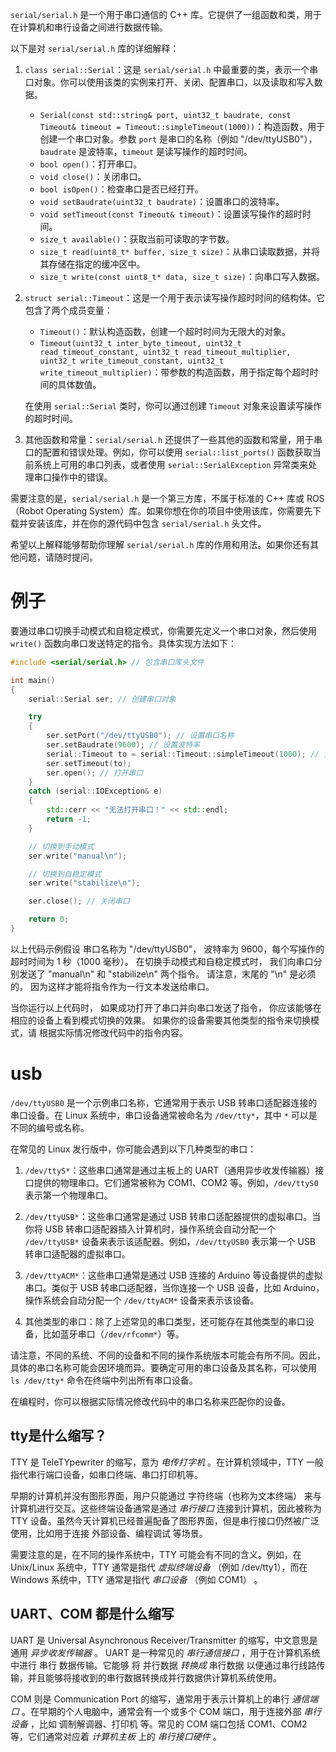 `serial/serial.h` 是一个用于串口通信的 C++ 库。它提供了一组函数和类，用于在计算机和串行设备之间进行数据传输。

以下是对 `serial/serial.h` 库的详细解释：

1. `class serial::Serial`：这是 `serial/serial.h` 中最重要的类，表示一个串口对象。你可以使用该类的实例来打开、关闭、配置串口，以及读取和写入数据。

   - `Serial(const std::string& port, uint32_t baudrate, const Timeout& timeout = Timeout::simpleTimeout(1000))`：构造函数，用于创建一个串口对象。参数 `port` 是串口的名称（例如 "/dev/ttyUSB0"），`baudrate` 是波特率，`timeout` 是读写操作的超时时间。
   - `bool open()`：打开串口。
   - `void close()`：关闭串口。
   - `bool isOpen()`：检查串口是否已经打开。
   - `void setBaudrate(uint32_t baudrate)`：设置串口的波特率。
   - `void setTimeout(const Timeout& timeout)`：设置读写操作的超时时间。
   - `size_t available()`：获取当前可读取的字节数。
   - `size_t read(uint8_t* buffer, size_t size)`：从串口读取数据，并将其存储在指定的缓冲区中。
   - `size_t write(const uint8_t* data, size_t size)`：向串口写入数据。

2. `struct serial::Timeout`：这是一个用于表示读写操作超时时间的结构体。它包含了两个成员变量：

   - `Timeout()`：默认构造函数，创建一个超时时间为无限大的对象。
   - `Timeout(uint32_t inter_byte_timeout, uint32_t read_timeout_constant, uint32_t read_timeout_multiplier, uint32_t write_timeout_constant, uint32_t write_timeout_multiplier)`：带参数的构造函数，用于指定每个超时时间的具体数值。

   在使用 `serial::Serial` 类时，你可以通过创建 `Timeout` 对象来设置读写操作的超时时间。

3. 其他函数和常量：`serial/serial.h` 还提供了一些其他的函数和常量，用于串口的配置和错误处理。例如，你可以使用 `serial::list_ports()` 函数获取当前系统上可用的串口列表，或者使用 `serial::SerialException` 异常类来处理串口操作中的错误。

需要注意的是，`serial/serial.h` 是一个第三方库，不属于标准的 C++ 库或 ROS（Robot Operating System）库。如果你想在你的项目中使用该库，你需要先下载并安装该库，并在你的源代码中包含 `serial/serial.h` 头文件。

希望以上解释能够帮助你理解 `serial/serial.h` 库的作用和用法。如果你还有其他问题，请随时提问。


# 例子
要通过串口切换手动模式和自稳定模式，你需要先定义一个串口对象，然后使用 `write()` 函数向串口发送特定的指令。具体实现方法如下：

```c++
#include <serial/serial.h> // 包含串口库头文件

int main()
{
    serial::Serial ser; // 创建串口对象

    try
    {
        ser.setPort("/dev/ttyUSB0"); // 设置串口名称
        ser.setBaudrate(9600); // 设置波特率
        serial::Timeout to = serial::Timeout::simpleTimeout(1000); // 设置超时时间
        ser.setTimeout(to);
        ser.open(); // 打开串口
    }
    catch (serial::IOException& e)
    {
        std::cerr << "无法打开串口！" << std::endl;
        return -1;
    }

    // 切换到手动模式
    ser.write("manual\n");

    // 切换到自稳定模式
    ser.write("stabilize\n");

    ser.close(); // 关闭串口

    return 0;
}
```

以上代码示例假设
串口名称为 "/dev/ttyUSB0"，
波特率为 9600，每个写操作的超时时间为 1 秒（1000 毫秒）。
在切换手动模式和自稳定模式时，
我们向串口分别发送了 "manual\n" 和 "stabilize\n" 两个指令。
请注意，末尾的 "\n" 是必须的，
因为这样才能将指令作为一行文本发送给串口。

当你运行以上代码时，
如果成功打开了串口并向串口发送了指令，
你应该能够在相应的设备上看到模式切换的效果。
如果你的设备需要其他类型的指令来切换模式，请
根据实际情况修改代码中的指令内容。



# usb
`/dev/ttyUSB0` 是一个示例串口名称，它通常用于表示 USB 转串口适配器连接的串口设备。在 Linux 系统中，串口设备通常被命名为 `/dev/tty*`，其中 `*` 可以是不同的编号或名称。

在常见的 Linux 发行版中，你可能会遇到以下几种类型的串口：

1. `/dev/ttyS*`：这些串口通常是通过主板上的 UART（通用异步收发传输器）接口提供的物理串口。它们通常被称为 COM1、COM2 等。例如，`/dev/ttyS0` 表示第一个物理串口。

2. `/dev/ttyUSB*`：这些串口通常是通过 USB 转串口适配器提供的虚拟串口。当你将 USB 转串口适配器插入计算机时，操作系统会自动分配一个 `/dev/ttyUSB*` 设备来表示该适配器。例如，`/dev/ttyUSB0` 表示第一个 USB 转串口适配器的虚拟串口。

3. `/dev/ttyACM*`：这些串口通常是通过 USB 连接的 Arduino 等设备提供的虚拟串口。类似于 USB 转串口适配器，当你连接一个 USB 设备，比如 Arduino，操作系统会自动分配一个 `/dev/ttyACM*` 设备来表示该设备。

4. 其他类型的串口：除了上述常见的串口类型，还可能存在其他类型的串口设备，比如蓝牙串口（`/dev/rfcomm*`）等。

请注意，不同的系统、不同的设备和不同的操作系统版本可能会有所不同。因此，具体的串口名称可能会因环境而异。要确定可用的串口设备及其名称，可以使用 `ls /dev/tty*` 命令在终端中列出所有串口设备。

在编程时，你可以根据实际情况修改代码中的串口名称来匹配你的设备。

## tty是什么缩写？

TTY 是 TeleTYpewriter 的缩写，意为 *电传打字机* 。在计算机领域中，TTY 一般指代串行端口设备，如串口终端、串口打印机等。

早期的计算机并没有图形界面，用户只能通过 字符终端（也称为文本终端） 来与计算机进行交互。这些终端设备通常是通过  *串行接口*  连接到计算机，因此被称为 TTY 设备。虽然今天计算机已经普遍配备了图形界面，但是串行接口仍然被广泛使用，比如用于连接 外部设备、编程调试 等场景。

需要注意的是，在不同的操作系统中，TTY 可能会有不同的含义。例如，在 Unix/Linux 系统中，TTY 通常是指代 *虚拟终端设备* （例如 /dev/tty1），而在 Windows 系统中，TTY 通常是指代 *串口设备* （例如 COM1） 。

## UART、COM 都是什么缩写

UART 是 Universal Asynchronous Receiver/Transmitter 的缩写，中文意思是通用 *异步收发传输器* 。 UART 是一种常见的  *串行通信接口*  ，用于在计算机系统中进行 串行 数据传输。它能够 将 并行数据 *转换成* 串行数据 以便通过串行线路传输，并且能够将接收到的串行数据转换成并行数据供计算机系统使用。

COM 则是 Communication Port 的缩写，通常用于表示计算机上的串行 *通信端口* 。在早期的个人电脑中，通常会有一个或多个 COM 端口，用于连接外部 *串行设备* ，比如 调制解调器、打印机 等。常见的 COM 端口包括 COM1、COM2 等，它们通常对应着 *计算机主板* 上的 *串行接口硬件* 。